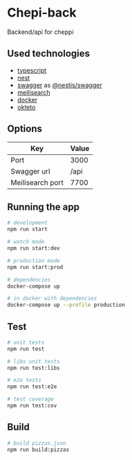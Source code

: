 # Chepi-back

Backend/api for cheppi

## Used technologies
* [typescript](https://www.typescriptlang.org)
* [nest](https://nestjs.com)
* [swagger](https://swagger.io) as [@nestjs/swagger](https://docs.nestjs.com/openapi/introduction)
* [meilisearch](https://www.meilisearch.com)
* [docker](https://www.docker.com)
* [okteto](https://okteto.com)

## Options
|        Key       |  Value |
|------------------|--------|
| Port             |  3000  |
| Swagger url      |  /api  |
| Meilisearch port |  7700  |

## Running the app

```bash
# development
npm run start

# watch mode
npm run start:dev

# production mode
npm run start:prod

# dependencies
docker-compose up

# in docker with dependencies
docker-compose up --profile production
```

## Test

```bash
# unit tests
npm run test

# libs unit tests
npm run test:libs

# e2e tests
npm run test:e2e

# test coverage
npm run test:cov
```

## Build
```bash
# build pizzas.json
npm run build:pizzas
```